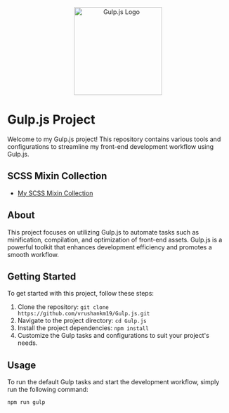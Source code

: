 <div align="center">
  <img height="200" src="https://nystudio107.com/img/blog/_1200x675_crop_center-center_82_line/gulp-logo.jpg.webp" alt="Gulp.js Logo" />
</div>

# Gulp.js Project

Welcome to my Gulp.js project! This repository contains various tools and configurations to streamline my front-end development workflow using Gulp.js.

## SCSS Mixin Collection

- [My SCSS Mixin Collection](https://github.com/vrushankm19/Gulp.js/blob/main/app/scss/_mixins.scss)

## About

This project focuses on utilizing Gulp.js to automate tasks such as minification, compilation, and optimization of front-end assets. Gulp.js is a powerful toolkit that enhances development efficiency and promotes a smooth workflow.

## Getting Started

To get started with this project, follow these steps:

1. Clone the repository: `git clone https://github.com/vrushankm19/Gulp.js.git`
2. Navigate to the project directory: `cd Gulp.js`
3. Install the project dependencies: `npm install`
4. Customize the Gulp tasks and configurations to suit your project's needs.

## Usage

To run the default Gulp tasks and start the development workflow, simply run the following command:

```bash
npm run gulp

